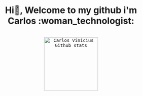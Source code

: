 <h1 align="center"> Hi👋, Welcome to my github i'm Carlos :woman_technologist:</h1>
<samp>
  </br>


<div align="center">
  <img align="center"
       alt="Carlos Vinícius Github stats"
       style = "margin-bottom: 10px;"
       height = "170" src="![Anurag's GitHub stats](https://github-readme-stats.vercel.app/api?username=vinicarlosss&show_icons=true&theme=midnight-purple&layout=compact)" />
</div>






<!--
**vinicarlosss/vinicarlosss** is a ✨ _special_ ✨ repository because its `README.md` (this file) appears on your GitHub profile.

Here are some ideas to get you started:

- 🔭 I’m currently working on ...
- 🌱 I’m currently learning ...
- 👯 I’m looking to collaborate on ...
- 🤔 I’m looking for help with ...
- 💬 Ask me about ...
- 📫 How to reach me: ...
- 😄 Pronouns: ...
- ⚡ Fun fact: ...
-->
